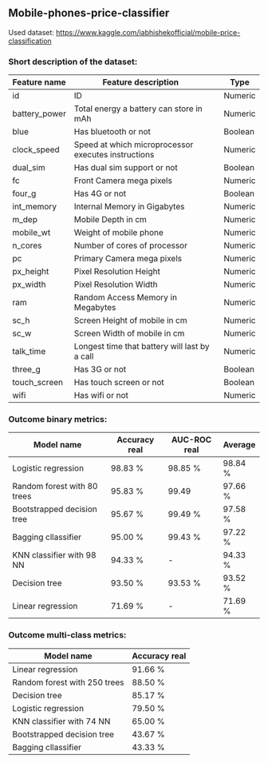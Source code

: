 ## Mobile-phones-price-classifier

Used dataset: https://www.kaggle.com/iabhishekofficial/mobile-price-classification

### Short description of the dataset:

| Feature name  |  Feature description                                  |  Type   |
|---------------|-------------------------------------------------------|---------|
| id            | ID                                                    | Numeric |
| battery_power | Total energy a battery can store in mAh               | Numeric |
| blue          | Has bluetooth or not                                  | Boolean |
| clock_speed   | Speed at which microprocessor executes instructions   | Numeric |
| dual_sim      | Has dual sim support or not                           | Boolean |
| fc            | Front Camera mega pixels                              | Numeric |
| four_g        | Has 4G or not                                         | Boolean |
| int_memory    | Internal Memory in Gigabytes                          | Numeric |
| m_dep         | Mobile Depth in cm                                    | Numeric |
| mobile_wt     | Weight of mobile phone                                | Numeric |
| n_cores       | Number of cores of processor                          | Numeric |
| pc            | Primary Camera mega pixels                            | Numeric |
| px_height     | Pixel Resolution Height                               | Numeric |
| px_width      | Pixel Resolution Width                                | Numeric |
| ram           | Random Access Memory in Megabytes                     | Numeric |
| sc_h          | Screen Height of mobile in cm                         | Numeric |
| sc_w          | Screen Width of mobile in cm                          | Numeric |
| talk_time     | Longest time that battery will last by a call         | Numeric |
| three_g       | Has 3G or not                                         | Boolean |
| touch_screen  | Has touch screen or not                               | Boolean |
| wifi          | Has wifi or not                                       | Numeric |



### Outcome binary metrics:

| Model name                  | Accuracy real | AUC-ROC real | Average |
|-----------------------------|---------------|--------------|---------|
| Logistic regression         | 98.83 %       | 98.85 %      | 98.84 % |
| Random forest with 80 trees | 95.83 %       | 99.49        | 97.66 % |
| Bootstrapped decision tree  | 95.67 %       | 99.49 %      | 97.58 % |
| Bagging cllassifier         | 95.00 %       | 99.43 %      | 97.22 % |
| KNN classifier with 98 NN   | 94.33 %       | -            | 94.33 % |
| Decision tree               | 93.50 %       | 93.53 %      | 93.52 % |
| Linear regression           | 71.69 %       | -            | 71.69 % |


### Outcome multi-class metrics:

| Model name                   | Accuracy real |
|------------------------------|---------------|
| Linear regression            | 91.66 %       | 
| Random forest with 250 trees | 88.50 %       |
| Decision tree                | 85.17 %       | 
| Logistic regression          | 79.50 %       |
| KNN classifier with 74 NN    | 65.00 %       | 
| Bootstrapped decision tree   | 43.67 %       |
| Bagging cllassifier          | 43.33 %       |


  
